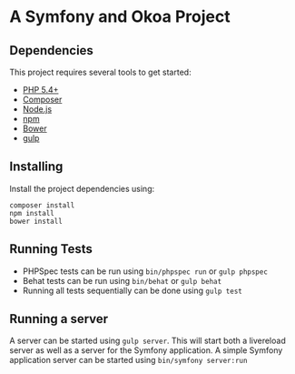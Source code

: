 # A Symfony and Okoa Project

## Dependencies

This project requires several tools to get started:

* [PHP 5.4+](http://php.net/)
* [Composer](https://getcomposer.org/)
* [Node.js](http://nodejs.org/)
* [npm](https://www.npmjs.org/)
* [Bower](http://bower.io/)
* [gulp](http://gulpjs.com/)


## Installing

Install the project dependencies using:

    composer install
    npm install
    bower install


## Running Tests

* PHPSpec tests can be run using `bin/phpspec run` or `gulp phpspec`
* Behat tests can be run using `bin/behat` or `gulp behat`
* Running all tests sequentially can be done using `gulp test`

## Running a server

A server can be started using `gulp server`. This will start both a livereload server as well
as a server for the Symfony application. A simple Symfony application server can be started
using `bin/symfony server:run`
